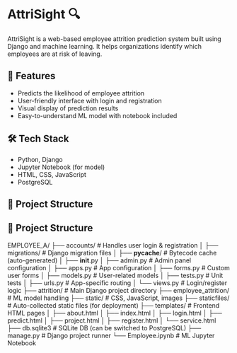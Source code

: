 # AttriSight 🔍

AttriSight is a web-based employee attrition prediction system built using Django and machine learning. It helps organizations identify which employees are at risk of leaving.

## 🚀 Features

- Predicts the likelihood of employee attrition
- User-friendly interface with login and registration
- Visual display of prediction results
- Easy-to-understand ML model with notebook included

## 🛠 Tech Stack

- Python, Django
- Jupyter Notebook (for model)
- HTML, CSS, JavaScript
- PostgreSQL

## 📁 Project Structure

## 📁 Project Structure

EMPLOYEE_A/
├── accounts/                      # Handles user login & registration
│   ├── migrations/               # Django migration files
│   ├── __pycache__/             # Bytecode cache (auto-generated)
│   ├── __init__.py
│   ├── admin.py                 # Admin panel configuration
│   ├── apps.py                  # App configuration
│   ├── forms.py                 # Custom user forms
│   ├── models.py                # User-related models
│   ├── tests.py                 # Unit tests
│   ├── urls.py                  # App-specific routing
│   └── views.py                 # Login/register logic
├── attrition/                    # Main Django project directory
├── employee_attrition/          # ML model handling
├── static/                      # CSS, JavaScript, images
├── staticfiles/                 # Auto-collected static files (for deployment)
├── templates/                   # Frontend HTML pages
│   ├── about.html
│   ├── index.html
│   ├── login.html
│   ├── predict.html
│   ├── project.html
│   ├── register.html
│   └── service.html
├── db.sqlite3                   # SQLite DB (can be switched to PostgreSQL)
├── manage.py                    # Django project runner
└── Employee.ipynb               # ML Jupyter Notebook


